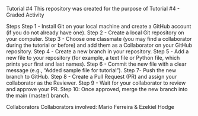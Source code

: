Tutorial #4
This repository was created for the purpose of Tutorial #4 - Graded Activity

Steps
Step 1 - Install Git on your local machine and create a GitHub account (if you do not already have one).
Step 2 - Create a local Git repository on your computer.
Step 3 - Choose one classmate (you may find a collaborator during the tutorial or before) and add them as a Collaborator on your GitHub repository.
Step 4 - Create a new branch in your repository.
Step 5 - Add a new file to your repository (for example, a text file or Python file, which prints your first and last names).
Step 6 - Commit the new file with a clear message (e.g., “Added sample file for tutorial”).
Step 7- Push the new branch to GitHub.
Step 8 - Create a Pull Request (PR) and assign your collaborator as the Reviewer.
Step 9 - Wait for your collaborator to review and approve your PR.
Step 10: Once approved, merge the new branch into the main (master) branch.

Collaborators
Collaborators involved: Mario Ferreira & Ezekiel Hodge
